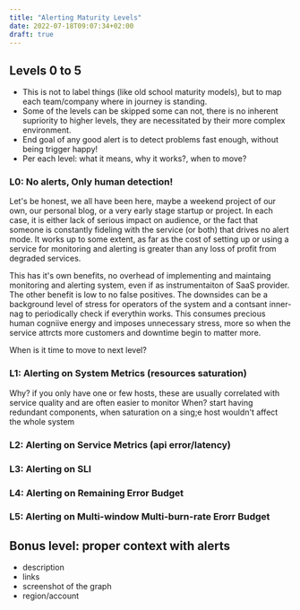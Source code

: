 ```yaml
---
title: "Alerting Maturity Levels"
date: 2022-07-18T09:07:34+02:00
draft: true
---
```




<!--more-->

## Levels 0 to 5

* This is not to label things (like old school maturity models), but to map each team/company where in journey is standing.
* Some of the levels can be skipped some can not, there is no inherent supriority to higher levels, they are necessitated by their more complex environment.
* End goal of any good alert is to detect problems fast enough, without being trigger happy!
* Per each level: what it means, why it works?, when to move?

### L0: No alerts, Only human detection!

Let's be honest, we all have been here, maybe a weekend project of our own, our personal blog, or a very early stage startup or project. In each case, it is either lack of serious impact on audience, or the fact that someone is constantly fideling with the service (or both) that drives no alert mode. It works up to some extent, as far as the cost of setting up or using a service for monitoring and alerting is greater than any loss of profit from degraded services.

This has it's own benefits, no overhead of implementing and maintaing monitoring and alerting system, even if as instrumentaiton of SaaS provider. The other benefit is low to no false positives. The downsides can be a background level of stress for operators of the system and a contsant inner-nag to periodically check if everythin works. This consumes precious human cogniive energy and imposes unnecessary stress, more so when the service attrcts more customers and downtime begin to matter more.

When is it time to move to next level?


### L1: Alerting on System Metrics (resources saturation)

Why? if you only have one or few hosts, these are usually correlated with service quality and are often easier to monitor
When? start having redundant components, when saturation on a sing;e host wouldn't affect the whole system

### L2: Alerting on Service Metrics (api error/latency)



### L3: Alerting on SLI


### L4: Alerting on Remaining Error Budget


### L5: Alerting on Multi-window Multi-burn-rate Erorr Budget


## Bonus level: proper context with alerts

* description
* links
* screenshot of the graph
* region/account

